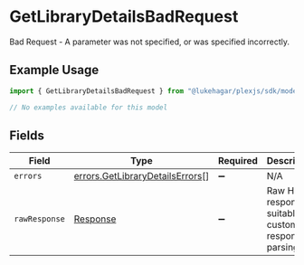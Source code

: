 # GetLibraryDetailsBadRequest

Bad Request - A parameter was not specified, or was specified incorrectly.

## Example Usage

```typescript
import { GetLibraryDetailsBadRequest } from "@lukehagar/plexjs/sdk/models/errors";

// No examples available for this model
```

## Fields

| Field                                                                                     | Type                                                                                      | Required                                                                                  | Description                                                                               |
| ----------------------------------------------------------------------------------------- | ----------------------------------------------------------------------------------------- | ----------------------------------------------------------------------------------------- | ----------------------------------------------------------------------------------------- |
| `errors`                                                                                  | [errors.GetLibraryDetailsErrors](../../../sdk/models/errors/getlibrarydetailserrors.md)[] | :heavy_minus_sign:                                                                        | N/A                                                                                       |
| `rawResponse`                                                                             | [Response](https://developer.mozilla.org/en-US/docs/Web/API/Response)                     | :heavy_minus_sign:                                                                        | Raw HTTP response; suitable for custom response parsing                                   |